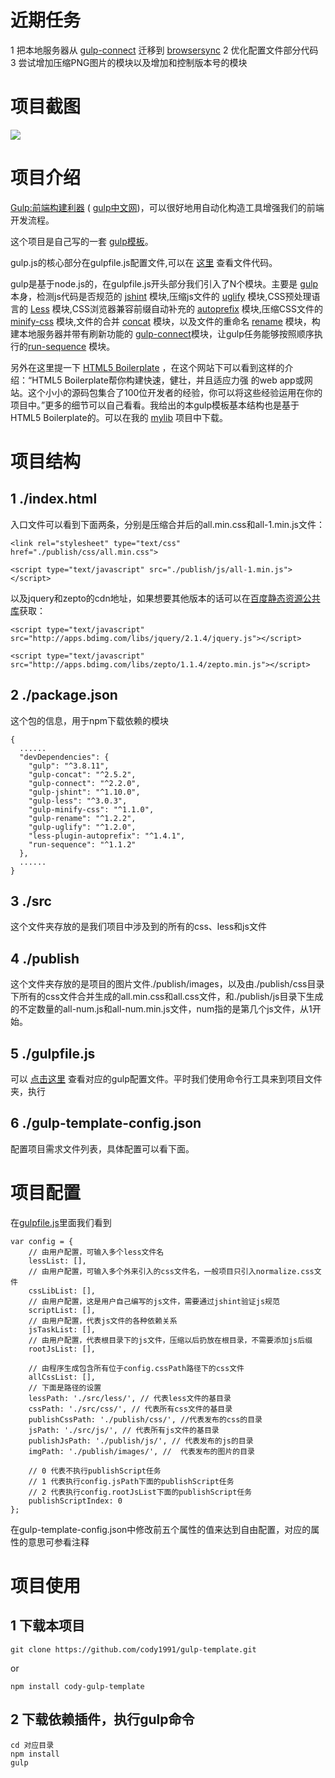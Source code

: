 近期任务
===

1	把本地服务器从 [gulp-connect](https://github.com/AveVlad/gulp-connect) 迁移到 [browsersync](http://www.browsersync.io/)
2	优化配置文件部分代码
3	尝试增加压缩PNG图片的模块以及增加和控制版本号的模块

项目截图
===

<img src = "http://cody1991.github.io/gulp-template/screen.png"/>

项目介绍
====

[Gulp:前端构建利器](http://gulpjs.com/) ( [gulp中文网](http://www.gulpjs.com.cn/))，可以很好地用自动化构造工具增强我们的前端开发流程。

这个项目是自己写的一套 [gulp模板](https://github.com/cody1991/gulp-template)。

gulp.js的核心部分在gulpfile.js配置文件,可以在 [这里](https://github.com/cody1991/gulp-study/blob/gh-pages/gulpfile.js) 查看文件代码。

gulp是基于node.js的，在gulpfile.js开头部分我们引入了N个模块。主要是 [gulp](https://github.com/gulpjs/gulp) 本身，检测js代码是否规范的 [jshint](https://github.com/spalger/gulp-jshint) 模块,压缩js文件的 [uglify](https://github.com/terinjokes/gulp-uglify) 模块,CSS预处理语言的 [Less](https://github.com/plus3network/gulp-less) 模块,CSS浏览器兼容前缀自动补充的 [autoprefix](https://github.com/less/less-plugin-autoprefix) 模块,压缩CSS文件的 [minify-css](https://github.com/murphydanger/gulp-minify-css) 模块,文件的合并 [concat](https://github.com/wearefractal/gulp-concat) 模块，以及文件的重命名 [rename](https://github.com/hparra/gulp-rename) 模块，构建本地服务器并带有刷新功能的 [gulp-connect](https://github.com/AveVlad/gulp-connect)模块，让gulp任务能够按照顺序执行的[run-sequence](https://www.npmjs.com/package/run-sequence) 模块。

另外在这里提一下 [HTML5 Boilerplate](http://www.bootcss.com/p/html5boilerplate/) ，在这个网站下可以看到这样的介绍：“HTML5 Boilerplate帮你构建快速，健壮，并且适应力强 的web app或网站。这个小小的源码包集合了100位开发者的经验，你可以将这些经验运用在你的项目中。”更多的细节可以自己看看。我给出的本gulp模板基本结构也是基于HTML5 Boilerplate的。可以在我的 [mylib](https://github.com/cody1991/mylib/tree/gh-pages/framwork/singlepage) 项目中下载。

项目结构
===

1	./index.html 
---

入口文件可以看到下面两条，分别是压缩合并后的all.min.css和all-1.min.js文件：

	<link rel="stylesheet" type="text/css" href="./publish/css/all.min.css">

	<script type="text/javascript" src="./publish/js/all-1.min.js"></script>

以及jquery和zepto的cdn地址，如果想要其他版本的话可以在[百度静态资源公共库](http://cdn.code.baidu.com/)获取：
	
	<script type="text/javascript" src="http://apps.bdimg.com/libs/jquery/2.1.4/jquery.js"></script>

    <script type="text/javascript" src="http://apps.bdimg.com/libs/zepto/1.1.4/zepto.min.js"></script>


2	./package.json
---

这个包的信息，用于npm下载依赖的模块

	{
	  ......
	  "devDependencies": {
	    "gulp": "^3.8.11",
	    "gulp-concat": "^2.5.2",
	    "gulp-connect": "^2.2.0",
	    "gulp-jshint": "^1.10.0",
	    "gulp-less": "^3.0.3",
	    "gulp-minify-css": "^1.1.0",
	    "gulp-rename": "^1.2.2",
	    "gulp-uglify": "^1.2.0",
	    "less-plugin-autoprefix": "^1.4.1",
	    "run-sequence": "^1.1.2"
	  },
	  ......
	}


3	./src
---

这个文件夹存放的是我们项目中涉及到的所有的css、less和js文件


4	./publish
---

这个文件夹存放的是项目的图片文件./publish/images，以及由./publish/css目录下所有的css文件合并生成的all.min.css和all.css文件，和./publish/js目录下生成的不定数量的all-num.js和all-num.min.js文件，num指的是第几个js文件，从1开始。


5	./gulpfile.js
---

可以 [点击这里](https://raw.githubusercontent.com/cody1991/gulp-template/gh-pages/gulpfile.js) 查看对应的gulp配置文件。平时我们使用命令行工具来到项目文件夹，执行

6	./gulp-template-config.json
---

配置项目需求文件列表，具体配置可以看下面。


项目配置
===

在[gulpfile.js](https://raw.githubusercontent.com/cody1991/gulp-template/gh-pages/gulpfile.js)里面我们看到

	var config = {
	    // 由用户配置，可输入多个less文件名
	    lessList: [],
	    // 由用户配置，可输入多个外来引入的css文件名，一般项目只引入normalize.css文件
	    cssLibList: [],
	    // 由用户配置，这是用户自己编写的js文件，需要通过jshint验证js规范
	    scriptList: [],
	    // 由用户配置，代表js文件的各种依赖关系
	    jsTaskList: [],
	    // 由用户配置，代表根目录下的js文件，压缩以后扔放在根目录，不需要添加js后缀
	    rootJsList: [],

	    // 由程序生成包含所有位于config.cssPath路径下的css文件
	    allCssList: [],
	    // 下面是路径的设置
	    lessPath: './src/less/', // 代表less文件的基目录
	    cssPath: './src/css/', // 代表所有css文件的基目录
	    publishCssPath: './publish/css/', //代表发布的css的目录
	    jsPath: './src/js/', // 代表所有js文件的基目录
	    publishJsPath: './publish/js/', // 代表发布的js的目录
	    imgPath: './publish/images/', //  代表发布的图片的目录

	    // 0 代表不执行publishScript任务
	    // 1 代表执行config.jsPath下面的publishScript任务
	    // 2 代表执行config.rootJsList下面的publishScript任务
	    publishScriptIndex: 0
	};

在gulp-template-config.json中修改前五个属性的值来达到自由配置，对应的属性的意思可参看注释



项目使用
===

1	下载本项目
---

	git clone https://github.com/cody1991/gulp-template.git

or
	
	npm install cody-gulp-template


2	下载依赖插件，执行gulp命令
---
	
	cd 对应目录
	npm install
	gulp

